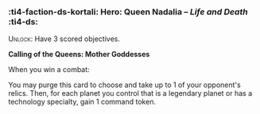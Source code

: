 ### :ti4-faction-ds-kortali: **Hero**: Queen Nadalia – _Life and Death_ :ti4-ds:
<span style="font-variant:small-caps;">Unlock</span>: Have 3 scored objectives.

**Calling of the Queens: Mother Goddesses**

When you win a combat:

You may purge this card to choose and take up to 1 of your opponent's relics. Then, for each planet you control that is a legendary planet or has a technology specialty, gain 1 command token.
